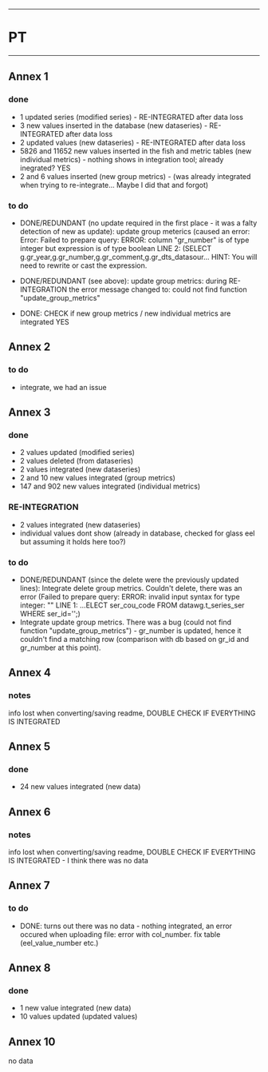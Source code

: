----------------------------------------------------------- 
# PT
-----------------------------------------------------------
 ## Annex 1
### done
* 1 updated series (modified series) - RE-INTEGRATED after data loss
* 3 new values inserted in the database (new dataseries) - RE-INTEGRATED after data loss
* 2 updated values (new dataseries) - RE-INTEGRATED after data loss
* 5826 and 11652 new values inserted in the fish and metric tables (new individual metrics) - nothing shows in integration tool; already inegrated? YES
* 2 and 6 values inserted (new group metrics) - (was already integrated when trying to re-integrate... Maybe I did that and forgot)

### to do
* DONE/REDUNDANT (no update required in the first place - it was a falty detection of new as update): update group meterics (caused an error: Error: Failed to prepare query: ERROR:  column "gr_number" is of type integer but expression is of type boolean
LINE 2: (SELECT g.gr_year,g.gr_number,g.gr_comment,g.gr_dts_datasour...
                        HINT:  You will need to rewrite or cast the expression.
* DONE/REDUNDANT (see above): update group metrics: during RE-INTEGRATION the error message changed to: could not find function "update_group_metrics"

* DONE: CHECK if new group metrics / new individual metrics are integrated YES

 ## Annex 2
 ### to do
 * integrate, we had an issue

## Annex 3
### done
* 2 values updated (modified series)
* 2 values deleted (from dataseries)
* 2 values integrated (new dataseries)
* 2 and 10 new values integrated (group metrics)
* 147 and 902 new values integrated (individual metrics)

### RE-INTEGRATION
* 2 values integrated (new dataseries)
* individual values dont show (already in database, checked for glass eel but assuming it holds here too?)

### to do
* DONE/REDUNDANT (since the delete were the previously updated lines): Integrate delete group metrics. Couldn't delete, there was an error (Failed to prepare query: ERROR:  invalid input syntax for type integer: ""
LINE 1: ...ELECT ser_cou_code FROM datawg.t_series_ser WHERE ser_id='';)
* Integrate update group metrics. There was a bug (could not find function "update_group_metrics") - gr_number is updated, hence it couldn't find a matching row (comparison with db based on gr_id and gr_number at this point).

## Annex 4
### notes
info lost when converting/saving readme, DOUBLE CHECK IF EVERYTHING IS INTEGRATED

## Annex 5
### done
* 24 new values integrated (new data)

## Annex 6
### notes
info lost when converting/saving readme, DOUBLE CHECK IF EVERYTHING IS INTEGRATED - I think there was no data

## Annex 7
### to do
* DONE: turns out there was no data - nothing integrated, an error occured when uploading file: error with col_number. fix table (eel_value_number etc.)

## Annex 8
### done
* 1 new value integrated (new data)
* 10 values updated (updated values)

## Annex 10
no data




